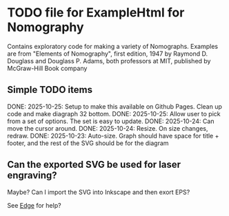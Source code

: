 # TODO file for ExampleHtml for Nomography

Contains exploratory code for making a variety of Nomographs. Examples are from "Elements of Nomography", first edition, 1947 by Raymond D. Douglass and Douglass P. Adams, both professors at MIT, published by McGraw-Hill Book company

## Simple TODO items

DONE: 2025-10-25: Setup to make this available on Github Pages. Clean up code and make diagraph 32 bottom.
DONE: 2025-10-25: Allow user to pick from a set of options. The set is easy to update.
DONE: 2025-10-24: Can move the cursor around.
DONE: 2025-10-24: Resize. On size changes, redraw.
DONE: 2025-10-23: Auto-size. Graph should have space for title + footer, and the rest of the SVG should be for the diagram

## Can the exported SVG be used for laser engraving?

Maybe? Can I import the SVG into Inkscape and then exort EPS?

See [Edge](https://blogs.windows.com/msedgedev/2024/07/11/seamless-svg-copy-paste-on-the-web/) for help?